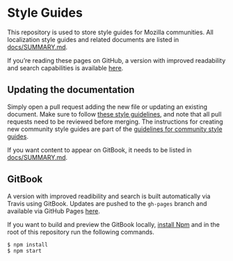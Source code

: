 # Style Guides

This repository is used to store style guides for Mozilla communities. All localization style guides and related documents are listed in [docs/SUMMARY.md](docs/SUMMARY.md).

If you’re reading these pages on GitHub, a version with improved readability and search capabilities is available [here](https://mozilla-l10n.github.io/styleguides).

## Updating the documentation

Simply open a pull request adding the new file or updating an existing document. Make sure to follow [these style guidelines](https://github.com/mozilla-l10n/documentation/blob/master/misc/documentation_styleguide.md), and note that all pull requests need to be reviewed before merging. The instructions for creating new community style guides are part of the [guidelines for community style guides](docs/guidelines/styleguide_guidelines.md).

If you want content to appear on GitBook, it needs to be listed in [docs/SUMMARY.md](docs/SUMMARY.md).

## GitBook

A version with improved readibility and search is built automatically via Travis using GitBook. Updates are pushed to the `gh-pages` branch and available via GitHub Pages [here](https://mozilla-l10n.github.io/styleguides).

If you want to build and preview the GitBook locally, [install Npm](https://www.npmjs.com/get-npm) and in the root of this repository run the following commands.

```
$ npm install
$ npm start
```
